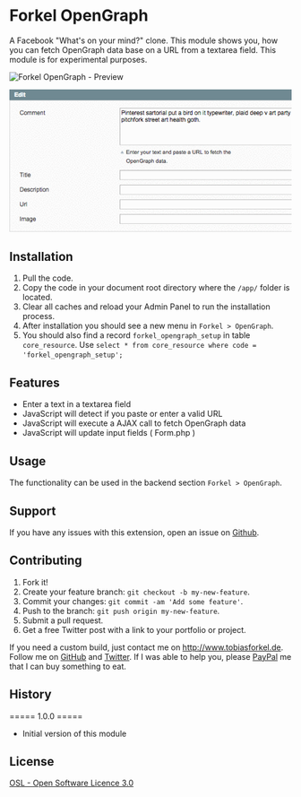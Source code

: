 # Forkel OpenGraph
A Facebook "What's on your mind?" clone. This module shows you, how you can fetch OpenGraph data base on a URL from a textarea field. This module is for experimental purposes.

![Forkel OpenGraph  - Preview](https://raw.githubusercontent.com/tobias-forkel/Forkel_OpenGraph/master/preview.jpg)

![Forkel OpenGraph  - Video](https://raw.githubusercontent.com/tobias-forkel/Forkel_OpenGraph/master/video.gif)

## Installation
1. Pull the code.
2. Copy the code in your document root directory where the `/app/` folder is located.
4. Clear all caches and reload your Admin Panel to run the installation process.
5. After installation you should see a new menu in `Forkel > OpenGraph`.
6. You should also find a record `forkel_opengraph_setup` in table `core_resource`. Use `select * from core_resource where code = 'forkel_opengraph_setup';`

## Features
* Enter a text in a textarea field
* JavaScript will detect if you paste or enter a valid URL
* JavaScript will execute a AJAX call to fetch OpenGraph data
* JavaScript will update input fields ( Form.php )

## Usage
The functionality can be used in the backend section `Forkel > OpenGraph`.

## Support
If you have any issues with this extension, open an issue on [Github](https://github.com/tobias-forkel/Forkel_OpenGraph/issues).

## Contributing
1. Fork it!
2. Create your feature branch: `git checkout -b my-new-feature`.
3. Commit your changes: `git commit -am 'Add some feature'`.
4. Push to the branch: `git push origin my-new-feature`.
5. Submit a pull request.
6. Get a free Twitter post with a link to your portfolio or project.

If you need a custom build, just contact me on http://www.tobiasforkel.de. Follow me on [GitHub](https://github.com/tobias-forkel) and [Twitter](https://twitter.com/tobiasforkel). If I was able to help you, please [PayPal](https://www.paypal.me/TobiasForkel) me that I can buy something to eat.

## History
===== 1.0.0 =====
* Initial version of this module

## License
[OSL - Open Software Licence 3.0](http://opensource.org/licenses/osl-3.0.php)
